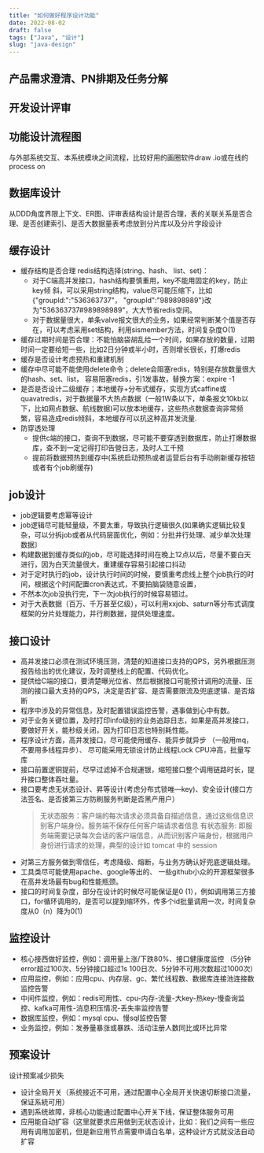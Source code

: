 ```yaml
---
title: "如何做好程序设计功能"
date: 2022-08-02
draft: false
tags: ["Java", "设计"]
slug: "java-design"
---
```


## 产品需求澄清、PN排期及任务分解


## 开发设计评审

## 功能设计流程图
与外部系统交互、本系统模块之间流程，比较好用的画圈软件draw .io或在线的process on

## 数据库设计
从DDD角度界限上下文、ER图、评审表结构设计是否合理，表的关联关系是否合理、是否创建索引、是否大数据量表考虑放到分片库以及分片字段设计

## 缓存设计
- 缓存结构是否合理 redis结构选择(string、hash、 list、set)：
  - 对于C端高并发接口，hash结构要慎重用，key不能用固定的key，防止key倾 斜，可以采用string结构，value尽可能压缩下，比如 {"groupId:":"536363737"， "groupId":"989898989"}改为"536363737#989898989"，大大节省redis空间。
  - 对于数据量很大，单条valve报文很大的业务，如果经常判断某个值是否存在，可以考虑采用set结构，利用sismember方法，时间复杂度O(1)
- 缓存过期时间是否合理：不能怕脑袋胡乱给一个时间，如果存放的数量，过期时间一定要给短一些，比如2日分钟或半小时，否则增长很长，打爆redis
- 缓存是否设计考虑预热和重建机制
- 缓存中尽可能不能使用delete命令；delete会阻塞redis，特别是存放数量很大的hash、set、list， 容易阻塞redis，引1发事故，替换方案：expire -1
- 是否是否设计二级缓存；本地缓存+分布式缓存，实现方式caffine或quavatredis，对于数据量不大热点数据（一般1W条以下，单条报文10kb以下，比如网点数据、航线数据)可以放本地缓存，这些热点数据查询非常频繁，容易造成redis倾斜，本地缓存可以抗这种高井发流量.
- 防穿透处理
  - 提供c端的接口，查询不到数据，尽可能不要穿透到数据库，防止打爆数据库，查不到一定记得打印告營日志，及时人工千预
  - 提前将数据预热到缓存中(系统启动预热或者运营后台有手动刷新缓存按钮或者有个job刷缓存)

## job设计
- job逻辑要考虑幂等设计
- job逻辑尽可能轻量级，不要太重，导致执行逻辑很久(如果确实逻辑比较复杂，可以分拆job或者从代码层面优化，例如：分批井行处理、减少单次处理数据〕
- 构建数据到缓存类似的job，尽可能选择时间在晚上12点以后，尽量不要白天进行，因为白天流量很大，重建缓存容易引起接口抖动
- 对于定时执行的job，设计执行时间的时候，要慎重考虑线上整个job执行的时间，根据这个时间配置cron表达式，不要拍脑袋随意设置，
- 不然本次job没执行完，下一次job执行的时候容易错过。
- 对于大表数据（百万、千万甚至亿级），可以利用xxjob、saturn等分布式调度框架的分片处理能力，并行刷数据，提供处理速度。

## 接口设计
- 高并发接口必须在测试环境压测，清楚的知道接口支持的QPS，另外根据压测报告给出的优化建议，及时调整线上的配置、代码优化。
- 提供给C端的接口，要清楚曝光位省、然后根据接口可能预计调用的流量、压测的接口最大支持的QPS，决定是否扩容、是否需要限流及兜底逻镇、是否熔断
- 程序中涉及的异常信息，及时配置错误监控告警，遇事做到心中有数。
- 对于业务关键位置，及时打印info级别的业务追踪日志，如果是高并发接口，要做好开关，能秒级关闭，因为打印日志也特别耗性能。
- 程序设计方面，高井发接口，尽可能使用缓存、能异步就异步 （一般用mq，不要用多线程异步）、 尽可能采用无锁设计防止线程Lock CPU冲高，批量写库
- 接口前置逻铜提前，尽早过滤掉不合规運银，缩短接口整个调用链路时长，提升接口整体吞吐量。
- 接口要考虑无状态设计、昇等设计(考虑分布式锁唯—key)、安全设计(接口方法签名、是否接第三方防刷服务判断是否黑产用户）
  >无状态服务：客户端的每次请求必须具备自描述信息，通过这些信息识别客户端身份。服务端不保存任何客户端请求者信息
  >有状态服务: 即服务端需要记录每次会话的客户端信息，从而识别客户端身份，根据用户身份进行请求的处理，典型的设计如 tomcat 中的 session
- 对第三方服务做到零信任，考虑降级、熔断，与业务方确认好兜底逻辑处理。
- 工具类尽可能使用apache、google等出的、 一些github小众的开源框架很多在高井发场最有bug和性能瓶颈。
- 接口的时间复杂度，部分在设计的时候尽可能保证是0 (1），例如调用第三方接口，for循环调用的，是否可以提到缩环外，传多个id批量调用一次，时间复杂度从0（n）降为0(1)

## 监控设计
- 核心接西做好监控，例如：调用量上涨/下跌80%、接口健康度监控 （5分钟error超过100次、5分钟接口超过1s 100日次、5分钟不可用次数超过1000次）
- 应用监控，例如：应用cpu、内存层、gc、繁忙线程数、数据库连接池连接数监控告警
- 中间件监控，例如：redis可用性、cpu-内存-流量-大key-热key-慢查询监控、kafka可用性-消息积压情况-丢失率监控告警
- 数据库监控，例如：mysql cpu、慢sql监控告警
- 业务监控，例如：发券量暴涨或暴跌、活动注册人数同比或环比异常

## 预案设计
设计预案减少损失
- 设计全局开关（系统接近不可用，通过配置中心全局开关快速切断接口流量，保证系統可用）
- 遇到系统故障，非核心功能通过配置中心开关下线，保证整体服务可用
- 应用能自动扩容（这里就要求应用做到无状态设计，比如：我们之间有一些应用有调用加密机，但是新应用节点需要申请白名单，这种设计方式就没法自动扩容
